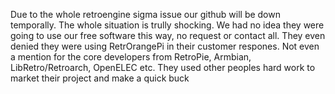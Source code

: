 Due to the whole retroengine sigma issue our github will be down temporally. The whole situation is trully shocking. We had no idea they were going to use our free software this way, no request or contact all. They even denied they were using RetrOrangePi in their customer respones. Not even a mention for the core developers from RetroPie, Armbian, LibRetro/Retroarch, OpenELEC etc. They used other peoples hard work to market their project and make a quick buck

